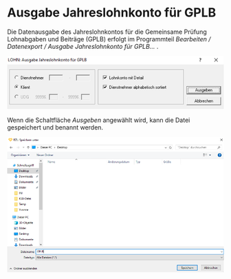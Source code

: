 # Ausgabe Jahreslohnkonto für GPLB

Die Datenausgabe des Jahreslohnkontos für die Gemeinsame Prüfung Lohnabgaben und Beiträge (GPLB) erfolgt im Programmteil *Bearbeiten / Datenexport / Ausgabe Jahreslohnkonto für GPLB...* .

![Image](<img/image423.png>)

Wenn die Schaltfläche *Ausgeben* angewählt wird, kann die Datei gespeichert und benannt werden.

![Image](<img/image424.png>)
